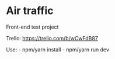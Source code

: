 # Air traffic

Front-end test project

Trello: https://trello.com/b/wCwFdB87

Use: 
    - npm/yarn install
    - npm/yarn run dev

